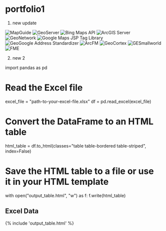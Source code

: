 # portfolio1

1) new update 

<!-- Add MapGuide skill -->
<img id="logo" src="mapguide_logo.png" alt="MapGuide">

<!-- Add GeoServer skill -->
<img id="logo" src="geoserver_logo.png" alt="GeoServer">

<!-- Add Bing Maps API skill -->
<img id="logo" src="bingmaps_logo.png" alt="Bing Maps API">

<!-- Add ArcGIS Server skill -->
<img id="logo" src="arcgisserver_logo.png" alt="ArcGIS Server">

<!-- Add GeoNetwork skill -->
<img id="logo" src="geonetwork_logo.png" alt="GeoNetwork">

<!-- Add Google Maps JSP Tag Library skill -->
<img id="logo" src="googlemaps_jsp_logo.png" alt="Google Maps JSP Tag Library">

<!-- Add GeoGoogle Address Standardizer skill -->
<img id="logo" src="geogoogle_standardizer_logo.png" alt="GeoGoogle Address Standardizer">

<!-- Add ArcFM skill -->
<img id="logo" src="arcfm_logo.png" alt="ArcFM">

<!-- Add GeoCortex skill -->
<img id="logo" src="geocortex_logo.png" alt="GeoCortex">

<!-- Add GESmallworld skill -->
<img id="logo" src="gesmallworld_logo.png" alt="GESmallworld">

<!-- Add FME skill -->
<img id="logo" src="fme_logo.png" alt="FME">


2) new 2

import pandas as pd

# Read the Excel file
excel_file = "path-to-your-excel-file.xlsx"
df = pd.read_excel(excel_file)

# Convert the DataFrame to an HTML table
html_table = df.to_html(classes="table table-bordered table-striped", index=False)

# Save the HTML table to a file or use it in your HTML template
with open("output_table.html", "w") as f:
    f.write(html_table)

<div>
    <!-- Include the generated HTML table here -->
    <h2>Excel Data</h2>
    <div class="table-responsive">
        {% include 'output_table.html' %}
    </div>
</div>
